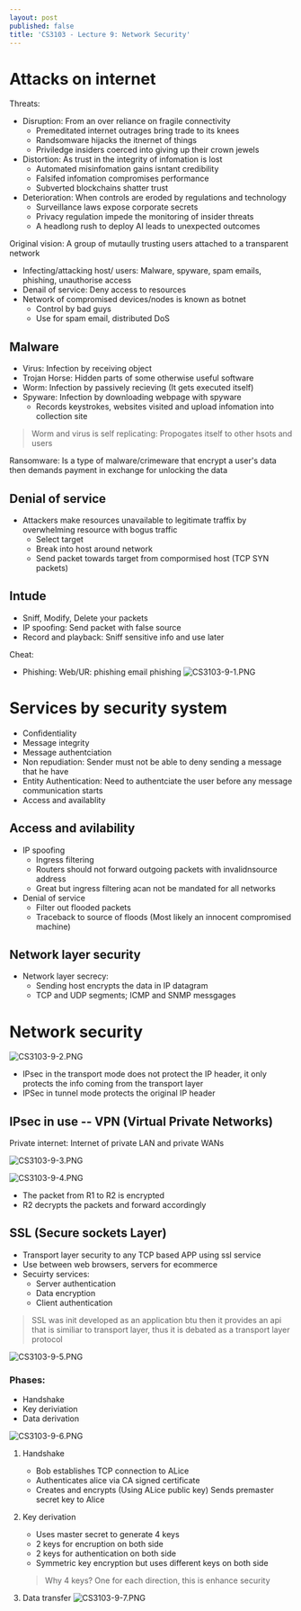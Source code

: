 ```yaml
---
layout: post
published: false
title: 'CS3103 - Lecture 9: Network Security'
---
```

# Attacks on internet

Threats:
- Disruption: From an over reliance on fragile connectivity
	- Premeditated internet outrages bring trade to its knees
    - Randsomware hijacks the itnernet of things
    - Priviledge insiders coerced into giving up their crown jewels
- Distortion: As trust in the integrity of infomation is lost
	- Automated misinfomation gains isntant credibility
    - Falsifed infomation compromises performance
    - Subverted blockchains shatter trust
- Deterioration: When controls are eroded by regulations and technology
	- Surveillance laws expose corporate secrets
    - Privacy regulation impede the monitoring of insider threats
    - A headlong rush to deploy AI leads to unexpected outcomes


Original vision: A group of mutaully trusting users attached to a transparent network
- Infecting/attacking host/ users: Malware, spyware, spam emails, phishing, unauthorise access
- Denail of service: Deny access to resources
- Network of compromised devices/nodes is known as botnet
     - Control by bad guys
     - Use for spam email, distributed DoS

## Malware
- Virus: Infection by receiving object
- Trojan Horse: Hidden parts of some otherwise useful software
- Worm:  Infection by passively recieving (It gets executed itself)
- Spyware: Infection by downloading webpage with spyware
	- Records keystrokes, websites visited and upload infomation into collection site

> Worm and virus is self replicating: Propogates itself to other hsots and users

Ransomware: Is a type of malware/crimeware that encrypt a user's data then demands payment in exchange for unlocking the data



## Denial of service
- Attackers make resources unavailable to legitimate traffix by overwhelming resource with bogus traffic
	- Select target
    - Break into host around network
    - Send packet towards target from compormised host (TCP SYN packets)


## Intude
- Sniff, Modify, Delete your packets
- IP spoofing: Send packet with false source
- Record and playback: Sniff sensitive info and use later


Cheat:
- Phishing: Web/UR: phishing email phishing
![CS3103-9-1.PNG]({{site.baseurl}}/img/CS3103-9-1.PNG)

# Services by security system
- Confidentiality
- Message integrity
- Message authentciation
- Non repudiation: Sender must not be able to deny sending a message that he have
- Entity Authentication: Need to authentciate the user before any message communication starts
- Access and availablity

## Access and avilability
- IP spoofing
	- Ingress filtering
    - Routers should not forward outgoing packets with invalidnsource address
    - Great but ingress filtering acan not be mandated for all networks
- Denial of service
	- Filter out flooded packets
    - Traceback to source of floods (Most likely an innocent compromised machine)
    
## Network layer security
- Network layer secrecy: 
	- Sending host encrypts the data in IP datagram
    - TCP and UDP segments; ICMP and SNMP messgages


# Network security
![CS3103-9-2.PNG]({{site.baseurl}}/img/CS3103-9-2.PNG)

- IPsec in the transport mode does not protect the IP header, it only protects the info coming from the transport layer
- IPSec in tunnel mode protects the original IP header

## IPsec in use -- VPN (Virtual Private Networks)
Private internet: Internet of private LAN and private WANs

![CS3103-9-3.PNG]({{site.baseurl}}/img/CS3103-9-3.PNG)


![CS3103-9-4.PNG]({{site.baseurl}}/img/CS3103-9-4.PNG)
- The packet from R1 to R2 is encrypted
- R2 decrypts the packets and forward accordingly

## SSL (Secure sockets Layer)
- Transport layer security to any TCP based APP using ssl service
- Use between web browsers, servers for ecommerce
- Secuirty services:
	- Server authentication
    - Data encryption
    - Client authentication

> SSL was init developed as an application btu then it provides an api that is similiar to transport layer, thus it is debated as a transport layer protocol

![CS3103-9-5.PNG]({{site.baseurl}}/img/CS3103-9-5.PNG)


### Phases:
- Handshake 
- Key deriviation
- Data derivation


![CS3103-9-6.PNG]({{site.baseurl}}/img/CS3103-9-6.PNG)


1. Handshake
	- Bob establishes TCP connection to ALice
    - Authenticates alice via CA signed certificate
    - Creates and encrypts (Using ALice public key) Sends premaster secret key to Alice

2. Key derivation
	- Uses master secret to generate 4 keys
	- 2 keys for encruption on both side
    - 2 keys for authentication on both side
    - Symmetric key encryption but uses different keys on both side
	> Why 4 keys?
    > One for each direction, this is enhance security
3. Data transfer
![CS3103-9-7.PNG]({{site.baseurl}}/img/CS3103-9-7.PNG)
